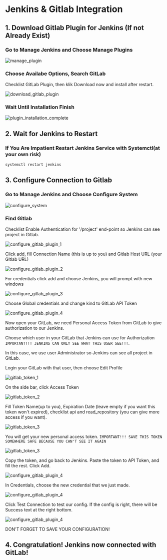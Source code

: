 # Jenkins & Gitlab Integration

## 1. Download Gitlab Plugin for Jenkins (If not Already Exist)

### Go to Manage Jenkins and Choose Manage Plugins

![manage_plugin](../images/manage-jenkins.PNG)

### Choose Availabe Options, Search GitLab 

Checklist GitLab Plugin, then klik Download now and install after restart.
 
![download_gitlab_plugin](../images/download-gitlab-plugin.PNG)

### Wait Until Installation Finish

![plugin_installation_complete](../images/plugin-installation-complete.PNG)

## 2. Wait for Jenkins to Restart
### If You Are Impatient Restart Jenkins Service with Systemctl(at your own risk)
```bash
systemctl restart jenkins
```

## 3. Configure Connection to Gitlab
### Go to Manage Jenkins and Choose Configure System

![configure_system](../images/configure-system.PNG)

### Find Gitlab
Checklist Enable Authentication for '/project' end-point so Jenkins can see project in Gitlab.

![configure_gitlab_plugin_1](../images/configure-gitlab-plugin-1.PNG)

Click add, fill Connection Name (this is up to you) and Gitlab Host URL (your Gitlab URL)

![configure_gitlab_plugin_2](../images/configure-gitlab-plugin-2.PNG)

For credentials click add and choose Jenkins, you will prompt with new windows

![configure_gitlab_plugin_3](../images/configure-gitlab-plugin-3.PNG)

Choose Global credentials and change kind to GitLab API Token

![configure_gitlab_plugin_4](../images/configure-gitlab-plugin-4.PNG)

Now open your GitLab, we need Personal Access Token from GitLab to give authorization to our Jenkins.

Choose which user in your GitLab that Jenkins can use for Authorization `IMPORTANT!!! JENKINS CAN ONLY SEE WHAT THIS USER SEE!!!`.

In this case, we use user Administrator so Jenkins can see all project in GitLab. 

Login your GitLab with that user, then choose Edit Profile

![gitlab_token_1](../images/gitlab-token-1.PNG)

On the side bar, click Access Token

![gitlab_token_2](../images/gitlab-token-2.PNG)

Fill Token Name(up to you), Expiration Date (leave empty if you want this token won't expired), checklist api and read_repository (you can give more access if you want).

![gitlab_token_3](../images/gitlab-token-3.PNG)

You will get your new personal access token. `IMPORTANT!!! SAVE THIS TOKEN SOMEWHERE SAFE BECAUSE YOU CAN'T SEE IT AGAIN`

![gitlab_token_3](../images/gitlab-token-4.PNG)

Copy the token, and go back to Jenkins. Paste the token to API Token, and fill the rest. Click Add.

![configure_gitlab_plugin_4](../images/configure-gitlab-plugin-5.PNG)

In Credentials, choose the new credential that we just made.

![configure_gitlab_plugin_4](../images/configure-gitlab-plugin-6.PNG)

Click Test Connection to test our config. If the config is right, there will be Success text at the right bottom.

![configure_gitlab_plugin_4](../images/configure-gitlab-plugin-7.PNG)

DON'T FORGET TO SAVE YOUR CONFIGURATION!

## 4. Congratulation! Jenkins now connected with GitLab!
